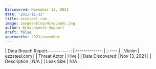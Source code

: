 ```yaml
---
Discovered: November 13, 2021
date: '2021-11-13'
title: ezzsteel.com
image: images/blog/HiveLeaks.png
author: Breachsense Support
draft: false
yearmonths: 2021/november
---
```


| Data Breach Report------------:   |:-------------:    | :-----:|
| Victim    | ezzsteel.com      | 
| Threat Actor    | Hive      | 
| Date Discovered    | Nov 13, 2021      | 
| Description    | N/A      | 
| Leak Size    | N/A      | 

